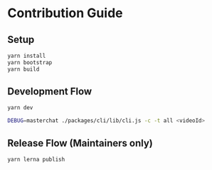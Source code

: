 # Contribution Guide

## Setup

```bash
yarn install
yarn bootstrap
yarn build
```

## Development Flow

```bash
yarn dev
```

```bash
DEBUG=masterchat ./packages/cli/lib/cli.js -c -t all <videoId>
```

## Release Flow (Maintainers only)

```
yarn lerna publish
```
